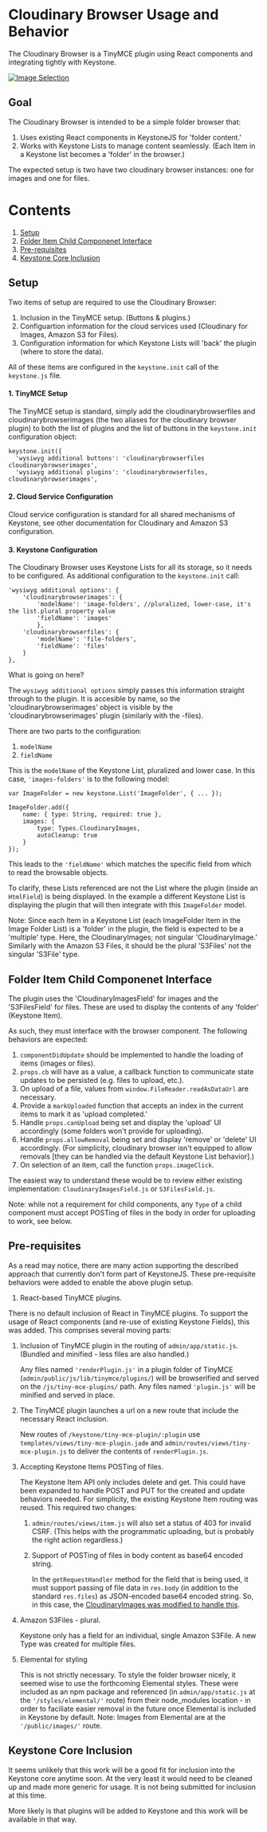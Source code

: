 # Cloudinary Browser Usage and Behavior

The Cloudinary Browser is a TinyMCE plugin using React components and integrating tightly with Keystone.

[![Image Selection](select-image-plugin-350-195.png)](//raw.githubusercontent.com/jeffreypriebe/keystone/integrated-insert-view-images/admin/public/js/lib/tinymce/plugins/cloudinarybrowser/docs/select-image-plugin.png)

## Goal
The Cloudinary Browser is intended to be a simple folder browser that:
 1. Uses existing React components in KeystoneJS for 'folder content.'
 2. Works with Keystone Lists to manage content seamlessly. (Each Item in a Keystone list becomes a 'folder' in the browser.)

The expected setup is two have two cloudinary browser instances: one for images and one for files.

# Contents

 1. [Setup](#setup)
 2. [Folder Item Child Componenet Interface](#folder-item-child-componenet-interface)
 3. [Pre-requisites](#pre-requisites)
 4. [Keystone Core Inclusion](#keystone-core-inclusion)

## Setup

Two items of setup are required to use the Cloudinary Browser:
 1. Inclusion in the TinyMCE setup. (Buttons & plugins.)
 2. Configuartion information for the cloud services used (Cloudinary for Images, Amazon S3 for Files).
 3. Configuration information for which Keystone Lists will 'back' the plugin (where to store the data).

All of these items are configured in the `keystone.init` call of the `keystone.js` file.

#### 1. TinyMCE Setup
The TinyMCE setup is standard, simply add the cloudinarybrowserfiles and cloudinarybrowserimages (the two aliases for the cloudinary browser plugin) to both the list of plugins and the list of buttons in the `keystone.init` configuration object:

```
keystone.init({
  'wysiwyg additional buttons': 'cloudinarybrowserfiles cloudinarybrowserimages',
  'wysiwyg additional plugins': 'cloudinarybrowserfiles, cloudinarybrowserimages',
```

#### 2. Cloud Service Configuration
Cloud service configuration is standard for all shared mechanisms of Keystone, see other documentation for Cloudinary and Amazon S3 configuration.

#### 3. Keystone Configuration
The Cloudinary Browser uses Keystone Lists for all its storage, so it needs to be configured. As additional configuration to the `keystone.init` call:

```
'wysiwyg additional options': {
	'cloudinarybrowserimages': {
		'modelName': 'image-folders', //pluralized, lower-case, it's the list.plural property value
		'fieldName': 'images'
		},
	'cloudinarybrowserfiles': {
		'modelName': 'file-folders',
		'fieldName': 'files'
	}
},
```

What is going on here?

The `wysiwyg additional options` simply passes this information straight through to the plugin. It is accesible by name, so the 'cloudinarybrowserimages' object is visible by the 'cloudinarybrowserimages' plugin (similarly with the -files).

There are two parts to the configuration:
 1. `modelName`
 2. `fieldName`

This is the `modelName` of the Keystone List, pluralized and lower case. In this case, `'images-folders'` is to the following model:
```
var ImageFolder = new keystone.List('ImageFolder', { ... });

ImageFolder.add({
	name: { type: String, required: true },
	images: {
		type: Types.CloudinaryImages,
		autoCleanup: true
	}
});
```
This leads to the `'fieldName'` which matches the specific field from which to read the browsable objects.

To clarify, these Lists referenced are not the List where the plugin (inside an `HtmlField`) is being displayed. In the example a different Keystone List is displaying the plugin that will then integrate with this `ImageFolder` model. 

Note: Since each Item in a Keystone List (each ImageFolder Item in the Image Folder List) is a 'folder' in the plugin, the field is expected to be a 'multiple' type. Here, the CloudinaryImages; not singular 'CloudinaryImage.'
Similarly with the Amazon S3 Files, it should be the plural 'S3Files' not the singular 'S3File' type.

## Folder Item Child Componenet Interface
The plugin uses the 'CloudinaryImagesField' for images and the 'S3FilesField' for files. These are used to display the contents of any 'folder' (Keystone Item).

As such, they must interface with the browser component. The following behaviors are expected:
 1. `componentDidUpdate` should be implemented to handle the loading of items (images or files).
 2. `props.cb` will have as a value, a callback function to communicate state updates to be persisted (e.g. files to upload, etc.).
 3. On upload of a file, values from `window.FileReader.readAsDataUrl` are necessary.
 4. Provide a `markUploaded` function that accepts an index in the current items to mark it as 'upload completed.'
 5. Handle `props.canUpload` being set and display the 'upload' UI accordingly (some folders won't provide for uploading).
 6. Handle `props.allowRemoval` being set and display 'remove' or 'delete' UI accordingly. (For simplicity, cloudinary browser isn't equipped to allow removals [they can be handled via the default Keystone List behavior].)
 7. On selection of an item, call the function `props.imageClick`.

The easiest way to understand these would be to review either existing implementation: `CloudinaryImagesField.js` or `S3FilesField.js`.

Note: while not a requirement for child components, any `Type` of a child component must accept POSTing of files in the body in order for uploading to work, see below. 

## Pre-requisites
As a read may notice, there are many action supporting the described approach that currently don't form part of KeystoneJS. These pre-requisite behaviors were added to enable the above plugin setup.

 1. React-based TinyMCE plugins.
 
 There is no default inclusion of React in TinyMCE plugins. To support the usage of React components (and re-use of existing Keystone Fields), this was added. This comprises several moving parts:
  1. Inclusion of TinyMCE plugin in the routing of `admin/app/static.js`. (Bundled and minified - less files are also handled.)
    
     Any files named `'renderPlugin.js'` in a plugin folder of TinyMCE (`admin/public/js/lib/tinymce/plugins/`) will be browserified and served on the `/js/tiny-mce-plugins/` path.
	 Any files named `'plugin.js'` will be minified and served in place.
   
  2. The TinyMCE plugin launches a url on a new route that include the necessary React inclusion.
  
     New routes of `/keystone/tiny-mce-plugin/:plugin` use `templates/views/tiny-mce-plugin.jade` and `admin/routes/views/tiny-mce-plugin.js` to deliver the contents of `renderPlugin.js`.
 
 2. Accepting Keystone Items POSTing of files. 
    
	The Keystone Item API only includes delete and get. This could have been expanded to handle POST and PUT for the created and update behaviors needed.
	For simplicity, the existing Keystone Item routing was reused.
	This required two changes:
	1. `admin/routes/views/item.js` will also set a status of 403 for invalid CSRF. (This helps with the programmatic uploading, but is probably the right action regardless.)   
	2. Support of POSTing of files in body content as base64 encoded string.
	
	   In the `getRequestHandler` method for the field that is being used, it must support passing of file data in `res.body` (in addition to the standard `res.files`) as JSON-encoded base64 encoded string. 
	   So, in this case, the [CloudinaryImages was modified to handle this](https://github.com/jeffreypriebe/keystone/commit/28e4f01f0bbce30b5dd15fc75eefd5ba91876aad). 
	
 3. Amazon S3Files - plural.
 
    Keystone only has a field for an individual, single Amazon S3File. A new Type was created for multiple files.

 4. Elemental for styling
    
	This is not strictly necessary. To style the folder browser nicely, it seemed wise to use the forthcoming Elemental styles.
	These were included as an npm package and referenced (in `admin/app/static.js` at the `'/styles/elemental/'` route) from their node_modules location - in order to faciliate easier removal in the future once Elemental is included in Keystone by default.
	Note: Images from Elemental are at the `'/public/images/'` route.

## Keystone Core Inclusion
It seems unlikely that this work will be a good fit for inclusion into the Keystone core anytime soon. At the very least it would need to be cleaned up and made more generic for usage. It is not being submitted for inclusion at this time.

More likely is that plugins will be added to Keystone and this work will be available in that way. 
